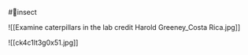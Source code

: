 #🦋insect













![[Examine caterpillars in the lab credit Harold Greeney_Costa Rica.jpg]]

![[ck4c1lt3g0x51.jpg]]
